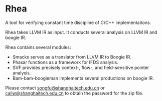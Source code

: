 # Rhea

A tool for verifying constant time discipline of C/C++ implementaitons.

Rhea takes LLVM IR as input. It conducts several analysis on LLVM IR and boogie IR.

Rhea contains several modules:

- Smacks serves as a translator from LLVM IR to Boogie IR.
- Phasar functions as a framework for IFDS analysis.
- SVF provides precisely context-, flow-, and field-sensitive pointer analysis.
- Bam-bam-boogieman implements several productions on boogie IR.

Please contact songfu@shanghaitech.edu.cn or cailw@shanghaitech.edu.cn to obtain the password for the zip file.
